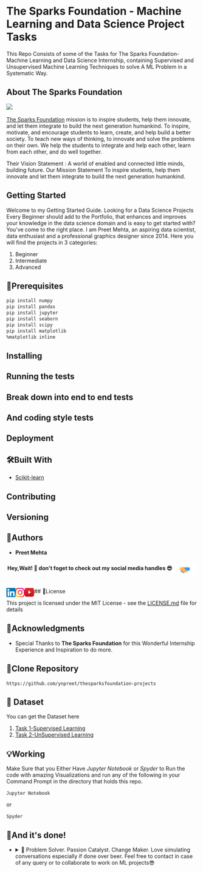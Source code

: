 # The Sparks Foundation - Machine Learning and Data Science Project Tasks
This Repo Consists of some of the Tasks for The Sparks Foundation-Machine Learning and Data Science Internship, containing Supervised and Unsupervised Machine Learning Techniques to solve A ML Problem in a Systematic Way.

## About The Sparks Foundation
![](img1.png)

[The Sparks Foundation](https://thesparksfoundationsingapore.org/)  mission is to inspire students, help them innovate, and let them integrate to build the next generation humankind. To inspire, motivate, and encourage students to learn, create, and help build a better society. To teach new ways of thinking, to innovate and solve the problems on their own. We help the students to integrate and help each other, learn from each other, and do well together.

Their Vision Statement : A world of enabled and connected little minds, building future. Our Mission Statement To inspire students, help them innovate and let them integrate to build the next generation humankind.

## Getting Started
Welcome to my Getting Started Guide. Looking for a Data Science Projects Every Beginner should add to the Portfolio, that enhances and improves your knowledge in the data science domain and is easy to get started with? You’ve come to the right place. I am Preet Mehta, an aspiring data scientist, data enthusiast and a professional graphics designer since 2014. Here you will find the projects in 3 categories:  
1. Beginner
2. Intermediate
3. Advanced

## 🔑Prerequisites

```
pip install numpy
pip install pandas
pip install jupyter
pip install seaborn
pip install scipy
pip install matplotlib
%matplotlib inline
```
## Installing
## Running the tests
## Break down into end to end tests
## And coding style tests
## Deployment
## 🛠Built With

* [Scikit-learn](https://scikit-learn.org/stable/) 
## Contributing
## Versioning
## 💃Authors

* **Preet Mehta**  
 <h4 align="center">Hey,Wait! 👋 don't foget to check out my social media handles 😎<img align="center" src="https://github.com/ynpreet/Ynpreet/blob/main/images/Handshake.gif" height="30px"></h4> <br>

<a href="https://www.linkedin.com/in/preetmehta/">
  <img align="left" src="https://github.com/ynpreet/Ynpreet/blob/main/images/Linkedin%20(1).svg" alt="kushal's linkedin" width="24px" />
</a>  
 
<a href="https://www.instagram.com/ynpreet/" target="blank">
  <img align="left" src="https://github.com/ynpreet/Ynpreet/blob/main/images/Instagram%20(1).svg" alt="instagram" width="24px" />
</a>

<a href="https://www.youtube.com/channel/UCCcw6HxUkkfrlKn7-6SszDQ/featured" target="blank">
  <img align="left" src="https://github.com/ynpreet/Ynpreet/blob/main/images/youtube-logo-icon-png-svg.png" alt="youtube"  width="25px" height='23.5' />
</a>
## 👀License

This project is licensed under the MIT License - see the [LICENSE.md](https://opensource.org/licenses/MIT) file for details
## 🙏Acknowledgments

* Special Thanks to **The Sparks Foundation** for this Wonderful Internship Experience and Inspiration to do more.
## 🚀Clone Repository 
```
https://github.com/ynpreet/thesparksfoundation-projects
```

## 📁 Dataset
You can get the Dataset here

1. [Task 1-Supervised Learning](https://github.com/aparajitad60/The-Sparks-Foundation---Machine-Learning-Data-Science/blob/master/t1.csv) 
2. [Task 2-UnSupervised Learning](https://github.com/aparajitad60/The-Sparks-Foundation---Machine-Learning-Data-Science/blob/master/Iris.csv)
## 💡Working 

Make Sure that you Either Have *Jupyter Notebook* or *Spyder* to Run the code with amazing Visualizations and run any of the following in your Command Prompt in the directory that holds this repo. 

```
Jupyter Notebook
```
or
```
Spyder
```
## 👏And it's done!

- <details> <summary> 💬 Problem Solver. Passion Catalyst. Change Maker. Love simulating conversations especially if done over beer. Feel free to contact in case of any query or to collaborate to work on ML projects😎 </summary> <a href="https://wa.me/919408377842" target="blank"><img align="center" src="https://github.com/ynpreet/Ynpreet/blob/main/images/5ae21cc526c97415d3213554.png" width="40x" /></a>
</details>
